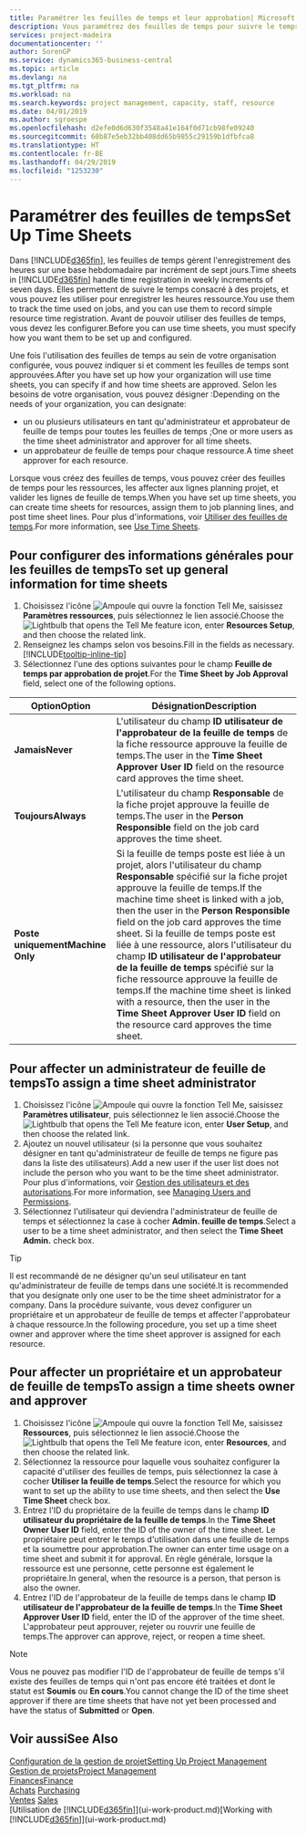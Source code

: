 ```yaml
---
title: Paramétrer les feuilles de temps et leur approbation| Microsoft Docs
description: Vous paramétrez des feuilles de temps pour suivre le temps consacré aux projets et l'utilisation des ressources, vous aider à gérer des projets, à recruter du personnel, et à anticiper vos capacités
services: project-madeira
documentationcenter: ''
author: SorenGP
ms.service: dynamics365-business-central
ms.topic: article
ms.devlang: na
ms.tgt_pltfrm: na
ms.workload: na
ms.search.keywords: project management, capacity, staff, resource
ms.date: 04/01/2019
ms.author: sgroespe
ms.openlocfilehash: d2efe0d6d630f3548a41e164f0d71cb98fe09240
ms.sourcegitcommit: 60b87e5eb32bb408dd65b9855c29159b1dfbfca8
ms.translationtype: HT
ms.contentlocale: fr-BE
ms.lasthandoff: 04/29/2019
ms.locfileid: "1253230"
---
```

# <a name="set-up-time-sheets"></a><span data-ttu-id="326cb-103">Paramétrer des feuilles de temps</span><span class="sxs-lookup"><span data-stu-id="326cb-103">Set Up Time Sheets</span></span>
<span data-ttu-id="326cb-104">Dans [!INCLUDE[d365fin](includes/d365fin_md.md)], les feuilles de temps gèrent l'enregistrement des heures sur une base hebdomadaire par incrément de sept jours.</span><span class="sxs-lookup"><span data-stu-id="326cb-104">Time sheets in [!INCLUDE[d365fin](includes/d365fin_md.md)] handle time registration in weekly increments of seven days.</span></span> <span data-ttu-id="326cb-105">Elles permettent de suivre le temps consacré à des projets, et vous pouvez les utiliser pour enregistrer les heures ressource.</span><span class="sxs-lookup"><span data-stu-id="326cb-105">You use them to track the time used on jobs, and you can use them to record simple resource time registration.</span></span> <span data-ttu-id="326cb-106">Avant de pouvoir utiliser des feuilles de temps, vous devez les configurer.</span><span class="sxs-lookup"><span data-stu-id="326cb-106">Before you can use time sheets, you must specify how you want them to be set up and configured.</span></span>

<span data-ttu-id="326cb-107">Une fois l'utilisation des feuilles de temps au sein de votre organisation configurée, vous pouvez indiquer si et comment les feuilles de temps sont approuvées.</span><span class="sxs-lookup"><span data-stu-id="326cb-107">After you have set up how your organization will use time sheets, you can specify if and how time sheets are approved.</span></span> <span data-ttu-id="326cb-108">Selon les besoins de votre organisation, vous pouvez désigner :</span><span class="sxs-lookup"><span data-stu-id="326cb-108">Depending on the needs of your organization, you can designate:</span></span>

* <span data-ttu-id="326cb-109">un ou plusieurs utilisateurs en tant qu'administrateur et approbateur de feuille de temps pour toutes les feuilles de temps ;</span><span class="sxs-lookup"><span data-stu-id="326cb-109">One or more users as the time sheet administrator and approver for all time sheets.</span></span>
* <span data-ttu-id="326cb-110">un approbateur de feuille de temps pour chaque ressource.</span><span class="sxs-lookup"><span data-stu-id="326cb-110">A time sheet approver for each resource.</span></span>

<span data-ttu-id="326cb-111">Lorsque vous créez des feuilles de temps, vous pouvez créer des feuilles de temps pour les ressources, les affecter aux lignes planning projet, et valider les lignes de feuille de temps.</span><span class="sxs-lookup"><span data-stu-id="326cb-111">When you have set up time sheets, you can create time sheets for resources, assign them to job planning lines, and post time sheet lines.</span></span> <span data-ttu-id="326cb-112">Pour plus d'informations, voir [Utiliser des feuilles de temps](projects-how-use-time-sheets.md).</span><span class="sxs-lookup"><span data-stu-id="326cb-112">For more information, see [Use Time Sheets](projects-how-use-time-sheets.md).</span></span>

## <a name="to-set-up-general-information-for-time-sheets"></a><span data-ttu-id="326cb-113">Pour configurer des informations générales pour les feuilles de temps</span><span class="sxs-lookup"><span data-stu-id="326cb-113">To set up general information for time sheets</span></span>
1. <span data-ttu-id="326cb-114">Choisissez l'icône ![Ampoule qui ouvre la fonction Tell Me](media/ui-search/search_small.png "Dites-moi ce que vous voulez faire"), saisissez **Paramètres ressources**, puis sélectionnez le lien associé.</span><span class="sxs-lookup"><span data-stu-id="326cb-114">Choose the ![Lightbulb that opens the Tell Me feature](media/ui-search/search_small.png "Tell me what you want to do") icon, enter **Resources Setup**, and then choose the related link.</span></span>  
2. <span data-ttu-id="326cb-115">Renseignez les champs selon vos besoins.</span><span class="sxs-lookup"><span data-stu-id="326cb-115">Fill in the fields as necessary.</span></span> [!INCLUDE[tooltip-inline-tip](includes/tooltip-inline-tip_md.md)]
3. <span data-ttu-id="326cb-116">Sélectionnez l'une des options suivantes pour le champ **Feuille de temps par approbation de projet**.</span><span class="sxs-lookup"><span data-stu-id="326cb-116">For the **Time Sheet by Job Approval** field, select one of the following options.</span></span>

| <span data-ttu-id="326cb-117">Option</span><span class="sxs-lookup"><span data-stu-id="326cb-117">Option</span></span> | <span data-ttu-id="326cb-118">Désignation</span><span class="sxs-lookup"><span data-stu-id="326cb-118">Description</span></span> |
| --- | --- |
| <span data-ttu-id="326cb-119">**Jamais**</span><span class="sxs-lookup"><span data-stu-id="326cb-119">**Never**</span></span> |<span data-ttu-id="326cb-120">L'utilisateur du champ **ID utilisateur de l'approbateur de la feuille de temps** de la fiche ressource approuve la feuille de temps.</span><span class="sxs-lookup"><span data-stu-id="326cb-120">The user in the **Time Sheet Approver User ID** field on the resource card approves the time sheet.</span></span> |
| <span data-ttu-id="326cb-121">**Toujours**</span><span class="sxs-lookup"><span data-stu-id="326cb-121">**Always**</span></span> |<span data-ttu-id="326cb-122">L'utilisateur du champ **Responsable** de la fiche projet approuve la feuille de temps.</span><span class="sxs-lookup"><span data-stu-id="326cb-122">The user in the **Person Responsible** field on the job card approves the time sheet.</span></span> |
| <span data-ttu-id="326cb-123">**Poste uniquement**</span><span class="sxs-lookup"><span data-stu-id="326cb-123">**Machine Only**</span></span> |<span data-ttu-id="326cb-124">Si la feuille de temps poste est liée à un projet, alors l'utilisateur du champ **Responsable** spécifié sur la fiche projet approuve la feuille de temps.</span><span class="sxs-lookup"><span data-stu-id="326cb-124">If the machine time sheet is linked with a job, then the user in the **Person Responsible** field on the job card approves the time sheet.</span></span> <span data-ttu-id="326cb-125">Si la feuille de temps poste est liée à une ressource, alors l'utilisateur du champ **ID utilisateur de l'approbateur de la feuille de temps** spécifié sur la fiche ressource approuve la feuille de temps.</span><span class="sxs-lookup"><span data-stu-id="326cb-125">If the machine time sheet is linked with a resource, then the user in the **Time Sheet Approver User ID** field on the resource card approves the time sheet.</span></span> |

## <a name="to-assign-a-time-sheet-administrator"></a><span data-ttu-id="326cb-126">Pour affecter un administrateur de feuille de temps</span><span class="sxs-lookup"><span data-stu-id="326cb-126">To assign a time sheet administrator</span></span>
1. <span data-ttu-id="326cb-127">Choisissez l'icône ![Ampoule qui ouvre la fonction Tell Me](media/ui-search/search_small.png "Dites-moi ce que vous voulez faire"), saisissez **Paramètres utilisateur**, puis sélectionnez le lien associé.</span><span class="sxs-lookup"><span data-stu-id="326cb-127">Choose the ![Lightbulb that opens the Tell Me feature](media/ui-search/search_small.png "Tell me what you want to do") icon, enter **User Setup**, and then choose the related link.</span></span>  
2. <span data-ttu-id="326cb-128">Ajoutez un nouvel utilisateur (si la personne que vous souhaitez désigner en tant qu'administrateur de feuille de temps ne figure pas dans la liste des utilisateurs).</span><span class="sxs-lookup"><span data-stu-id="326cb-128">Add a new user if the user list does not include the person who you want to be the time sheet administrator.</span></span> <span data-ttu-id="326cb-129">Pour plus d'informations, voir [Gestion des utilisateurs et des autorisations](ui-how-users-permissions.md).</span><span class="sxs-lookup"><span data-stu-id="326cb-129">For more information, see [Managing Users and Permissions](ui-how-users-permissions.md).</span></span>
3. <span data-ttu-id="326cb-130">Sélectionnez l'utilisateur qui deviendra l'administrateur de feuille de temps et sélectionnez la case à cocher **Admin. feuille de temps**.</span><span class="sxs-lookup"><span data-stu-id="326cb-130">Select a user to be a time sheet administrator, and then select the **Time Sheet Admin.** check box.</span></span>  

> [!TIP]  
>   <span data-ttu-id="326cb-131">Il est recommandé de ne désigner qu'un seul utilisateur en tant qu'administrateur de feuille de temps dans une société.</span><span class="sxs-lookup"><span data-stu-id="326cb-131">It is recommended that you designate only one user to be the time sheet administrator for a company.</span></span> <span data-ttu-id="326cb-132">Dans la procédure suivante, vous devez configurer un propriétaire et un approbateur de feuille de temps et affecter l'approbateur à chaque ressource.</span><span class="sxs-lookup"><span data-stu-id="326cb-132">In the following procedure, you set up a time sheet owner and approver where the time sheet approver is assigned for each resource.</span></span>  

## <a name="to-assign-a-time-sheets-owner-and-approver"></a><span data-ttu-id="326cb-133">Pour affecter un propriétaire et un approbateur de feuille de temps</span><span class="sxs-lookup"><span data-stu-id="326cb-133">To assign a time sheets owner and approver</span></span>
1. <span data-ttu-id="326cb-134">Choisissez l'icône ![Ampoule qui ouvre la fonction Tell Me](media/ui-search/search_small.png "Dites-moi ce que vous voulez faire"), saisissez **Ressources**, puis sélectionnez le lien associé.</span><span class="sxs-lookup"><span data-stu-id="326cb-134">Choose the ![Lightbulb that opens the Tell Me feature](media/ui-search/search_small.png "Tell me what you want to do") icon, enter **Resources**, and then choose the related link.</span></span>
2. <span data-ttu-id="326cb-135">Sélectionnez la ressource pour laquelle vous souhaitez configurer la capacité d'utiliser des feuilles de temps, puis sélectionnez la case à cocher **Utiliser la feuille de temps**.</span><span class="sxs-lookup"><span data-stu-id="326cb-135">Select the resource for which you want to set up the ability to use time sheets, and then select the **Use Time Sheet** check box.</span></span>  
3. <span data-ttu-id="326cb-136">Entrez l'ID du propriétaire de la feuille de temps dans le champ **ID utilisateur du propriétaire de la feuille de temps**.</span><span class="sxs-lookup"><span data-stu-id="326cb-136">In the **Time Sheet Owner User ID** field, enter the ID of the owner of the time sheet.</span></span> <span data-ttu-id="326cb-137">Le propriétaire peut entrer le temps d'utilisation dans une feuille de temps et la soumettre pour approbation.</span><span class="sxs-lookup"><span data-stu-id="326cb-137">The owner can enter time usage on a time sheet and submit it for approval.</span></span> <span data-ttu-id="326cb-138">En règle générale, lorsque la ressource est une personne, cette personne est également le propriétaire.</span><span class="sxs-lookup"><span data-stu-id="326cb-138">In general, when the resource is a person, that person is also the owner.</span></span>  
4. <span data-ttu-id="326cb-139">Entrez l'ID de l'approbateur de la feuille de temps dans le champ **ID utilisateur de l'approbateur de la feuille de temps**.</span><span class="sxs-lookup"><span data-stu-id="326cb-139">In the **Time Sheet Approver User ID** field, enter the ID of the approver of the time sheet.</span></span> <span data-ttu-id="326cb-140">L'approbateur peut approuver, rejeter ou rouvrir une feuille de temps.</span><span class="sxs-lookup"><span data-stu-id="326cb-140">The approver can approve, reject, or reopen a time sheet.</span></span>  

> [!NOTE]  
>   <span data-ttu-id="326cb-141">Vous ne pouvez pas modifier l'ID de l'approbateur de feuille de temps s'il existe des feuilles de temps qui n'ont pas encore été traitées et dont le statut est **Soumis** ou **En cours**.</span><span class="sxs-lookup"><span data-stu-id="326cb-141">You cannot change the ID of the time sheet approver if there are time sheets that have not yet been processed and have the status of **Submitted** or **Open**.</span></span>

## <a name="see-also"></a><span data-ttu-id="326cb-142">Voir aussi</span><span class="sxs-lookup"><span data-stu-id="326cb-142">See Also</span></span>
[<span data-ttu-id="326cb-143">Configuration de la gestion de projet</span><span class="sxs-lookup"><span data-stu-id="326cb-143">Setting Up Project Management</span></span>](projects-setup-projects.md)  
[<span data-ttu-id="326cb-144">Gestion de projets</span><span class="sxs-lookup"><span data-stu-id="326cb-144">Project Management</span></span>](projects-manage-projects.md)  
[<span data-ttu-id="326cb-145">Finances</span><span class="sxs-lookup"><span data-stu-id="326cb-145">Finance</span></span>](finance.md)  
<span data-ttu-id="326cb-146">[Achats](purchasing-manage-purchasing.md)       </span><span class="sxs-lookup"><span data-stu-id="326cb-146">[Purchasing](purchasing-manage-purchasing.md)       </span></span>  
<span data-ttu-id="326cb-147">[Ventes](sales-manage-sales.md)    </span><span class="sxs-lookup"><span data-stu-id="326cb-147">[Sales](sales-manage-sales.md)    </span></span>  
<span data-ttu-id="326cb-148">[Utilisation de [!INCLUDE[d365fin](includes/d365fin_md.md)]](ui-work-product.md)</span><span class="sxs-lookup"><span data-stu-id="326cb-148">[Working with [!INCLUDE[d365fin](includes/d365fin_md.md)]](ui-work-product.md)</span></span>  

